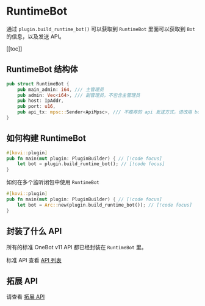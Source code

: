 # RuntimeBot

通过 `plugin.build_runtime_bot()` 可以获取到 `RuntimeBot` 里面可以获取到 `Bot` 的信息，以及发送 API。

[[toc]]

## RuntimeBot 结构体

```rust
pub struct RuntimeBot {
    pub main_admin: i64, /// 主管理员
    pub admin: Vec<i64>, /// 副管理员，不包含主管理员
    pub host: IpAddr,
    pub port: u16,
    pub api_tx: mpsc::Sender<ApiMpsc>, /// 不推荐的 api 发送方式，请改用 bot.send_api() 发送api。
}
```

## 如何构建 RuntimeBot

```rust
#[kovi::plugin]
pub fn main(mut plugin: PluginBuilder) { // [!code focus]
    let bot = plugin.build_runtime_bot(); // [!code focus]
}
```

如何在多个监听闭包中使用 `RuntimeBot`

```rust
#[kovi::plugin]
pub fn main(mut plugin: PluginBuilder) { // [!code focus]
    let bot = Arc::new(plugin.build_runtime_bot()); // [!code focus]
}
```

## 封装了什么 API

所有的标准 OneBot v11 API 都已经封装在 `RuntimeBot` 里。

标准 API 查看 [API 列表](/plugin/api)


## 拓展 API

请查看 [拓展 API](/plugin/api#拓展-api)




